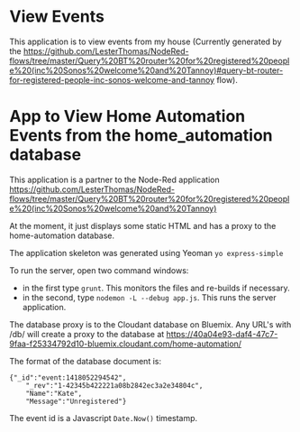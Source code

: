 
View Events
===========

This application is to view events from my house (Currently generated by the https://github.com/LesterThomas/NodeRed-flows/tree/master/Query%20BT%20router%20for%20registered%20people%20(inc%20Sonos%20welcome%20and%20Tannoy)#query-bt-router-for-registered-people-inc-sonos-welcome-and-tannoy flow).




App to View Home Automation Events from the home_automation database
====================================================================

This application is a partner to the Node-Red application https://github.com/LesterThomas/NodeRed-flows/tree/master/Query%20BT%20router%20for%20registered%20people%20(inc%20Sonos%20welcome%20and%20Tannoy)

At the moment, it just displays some static HTML and has a proxy to the home-automation database.

The application skeleton was generated using Yeoman `yo express-simple`

To run the server, open two command windows:
- in the first type `grunt`. This monitors the files and re-builds if necessary.
- in the second, type `nodemon -L --debug app.js`. This runs the server application.


The database proxy is to the Cloudant database on Bluemix. Any URL's with /db/ will create a proxy to the database at https://40a04e93-daf4-47c7-9faa-f25334792d10-bluemix.cloudant.com/home-automation/

The format of the database document is:

```
{"_id":"event:1418052294542",
	"_rev":"1-42345b422221a08b2842ec3a2e34804c",
	"Name":"Kate",
	"Message":"Unregistered"}
```

The event id is a Javascript `Date.Now()` timestamp.